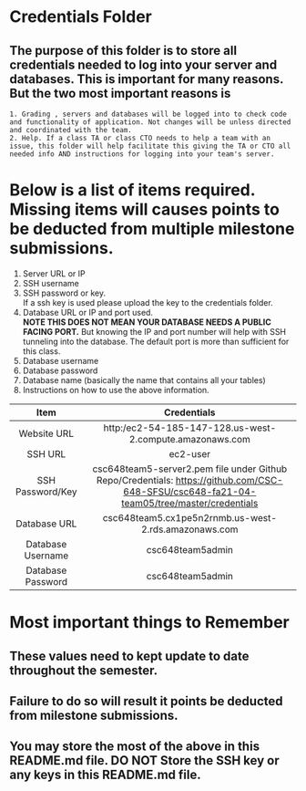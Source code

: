# Credentials Folder

## The purpose of this folder is to store all credentials needed to log into your server and databases. This is important for many reasons. But the two most important reasons is
    1. Grading , servers and databases will be logged into to check code and functionality of application. Not changes will be unless directed and coordinated with the team.
    2. Help. If a class TA or class CTO needs to help a team with an issue, this folder will help facilitate this giving the TA or CTO all needed info AND instructions for logging into your team's server. 


# Below is a list of items required. Missing items will causes points to be deducted from multiple milestone submissions.

1. Server URL or IP
2. SSH username
3. SSH password or key.
    <br> If a ssh key is used please upload the key to the credentials folder.
4. Database URL or IP and port used.
    <br><strong> NOTE THIS DOES NOT MEAN YOUR DATABASE NEEDS A PUBLIC FACING PORT.</strong> But knowing the IP and port number will help with SSH tunneling into the database. The default port is more than sufficient for this class.
5. Database username
6. Database password
7. Database name (basically the name that contains all your tables)
8. Instructions on how to use the above information.


|     Item     | Credentials     |
|    :---:         |     :---:     |
|  Website URL | http:/ec2-54-185-147-128.us-west-2.compute.amazonaws.com |
| SSH URL | ec2-user |
| SSH Password/Key | csc648team5-server2.pem file under Github Repo/Credentials: https://github.com/CSC-648-SFSU/csc648-fa21-04-team05/tree/master/credentials |
|Database URL | csc648team5.cx1pe5n2rnmb.us-west-2.rds.amazonaws.com|
| Database Username | csc648team5admin |
|Database Password  | csc648team5admin |



# Most important things to Remember
## These values need to kept update to date throughout the semester. <br>
## <strong>Failure to do so will result it points be deducted from milestone submissions.</strong><br>
## You may store the most of the above in this README.md file. DO NOT Store the SSH key or any keys in this README.md file.
